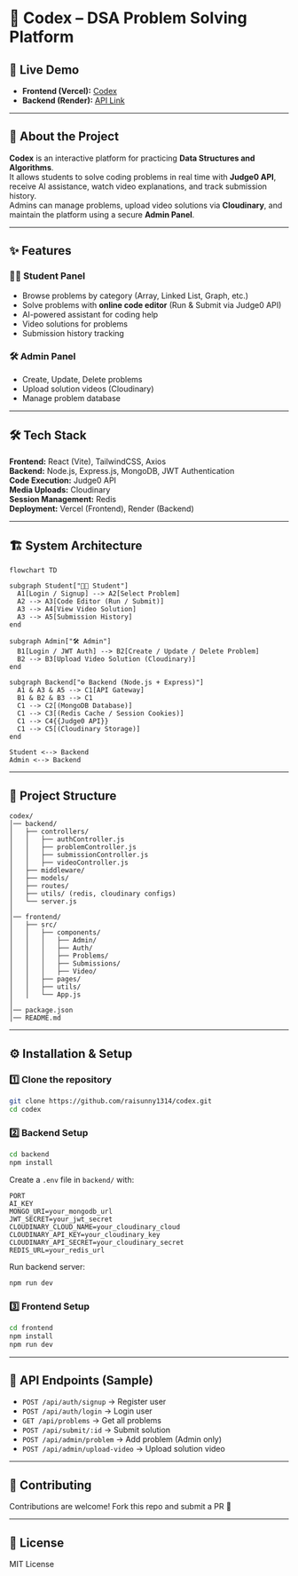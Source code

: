 # 🚀 Codex – DSA Problem Solving Platform  

## 🔗 Live Demo  
- **Frontend (Vercel):** [Codex](https://codex-iota-lac.vercel.app)  
- **Backend (Render):** [API Link](https://codex-mulj.onrender.com)  

---

## 📖 About the Project  
**Codex** is an interactive platform for practicing **Data Structures and Algorithms**.  
It allows students to solve coding problems in real time with **Judge0 API**, receive AI assistance, watch video explanations, and track submission history.  
Admins can manage problems, upload video solutions via **Cloudinary**, and maintain the platform using a secure **Admin Panel**.  

---

## ✨ Features  

### 👩‍🎓 Student Panel  
- Browse problems by category (Array, Linked List, Graph, etc.)  
- Solve problems with **online code editor** (Run & Submit via Judge0 API)  
- AI-powered assistant for coding help  
- Video solutions for problems  
- Submission history tracking  

### 🛠️ Admin Panel  
- Create, Update, Delete problems  
- Upload solution videos (Cloudinary)  
- Manage problem database  

---

## 🛠️ Tech Stack  
**Frontend:** React (Vite), TailwindCSS, Axios  
**Backend:** Node.js, Express.js, MongoDB, JWT Authentication  
**Code Execution:** Judge0 API  
**Media Uploads:** Cloudinary  
**Session Management:** Redis  
**Deployment:** Vercel (Frontend), Render (Backend)  

---

## 🏗️ System Architecture  

```mermaid
flowchart TD

subgraph Student["👩‍🎓 Student"]
  A1[Login / Signup] --> A2[Select Problem]
  A2 --> A3[Code Editor (Run / Submit)]
  A3 --> A4[View Video Solution]
  A3 --> A5[Submission History]
end

subgraph Admin["🛠️ Admin"]
  B1[Login / JWT Auth] --> B2[Create / Update / Delete Problem]
  B2 --> B3[Upload Video Solution (Cloudinary)]
end

subgraph Backend["⚙️ Backend (Node.js + Express)"]
  A1 & A3 & A5 --> C1[API Gateway]
  B1 & B2 & B3 --> C1
  C1 --> C2[(MongoDB Database)]
  C1 --> C3[(Redis Cache / Session Cookies)]
  C1 --> C4{{Judge0 API}}
  C1 --> C5[(Cloudinary Storage)]
end

Student <--> Backend
Admin <--> Backend
```

---

## 📂 Project Structure  

```
codex/
│── backend/
│   ├── controllers/
│   │   ├── authController.js
│   │   ├── problemController.js
│   │   ├── submissionController.js
│   │   ├── videoController.js
│   ├── middleware/
│   ├── models/
│   ├── routes/
│   ├── utils/ (redis, cloudinary configs)
│   └── server.js
│
│── frontend/
│   ├── src/
│   │   ├── components/
│   │   │   ├── Admin/
│   │   │   ├── Auth/
│   │   │   ├── Problems/
│   │   │   ├── Submissions/
│   │   │   ├── Video/
│   │   ├── pages/
│   │   ├── utils/
│   │   └── App.js
│
│── package.json
│── README.md
```

---

## ⚙️ Installation & Setup  

### 1️⃣ Clone the repository  
```bash
git clone https://github.com/raisunny1314/codex.git
cd codex
```

### 2️⃣ Backend Setup  
```bash
cd backend
npm install
```

Create a `.env` file in `backend/` with:  
```
PORT
AI_KEY
MONGO_URI=your_mongodb_url
JWT_SECRET=your_jwt_secret
CLOUDINARY_CLOUD_NAME=your_cloudinary_cloud
CLOUDINARY_API_KEY=your_cloudinary_key
CLOUDINARY_API_SECRET=your_cloudinary_secret
REDIS_URL=your_redis_url
```

Run backend server:  
```bash
npm run dev
```

### 3️⃣ Frontend Setup  
```bash
cd frontend
npm install
npm run dev
```

---

## 📡 API Endpoints (Sample)  
- `POST /api/auth/signup` → Register user  
- `POST /api/auth/login` → Login user  
- `GET /api/problems` → Get all problems  
- `POST /api/submit/:id` → Submit solution  
- `POST /api/admin/problem` → Add problem (Admin only)  
- `POST /api/admin/upload-video` → Upload solution video  

---

## 🤝 Contributing  
Contributions are welcome! Fork this repo and submit a PR 🚀  

---

## 📜 License  
MIT License  
